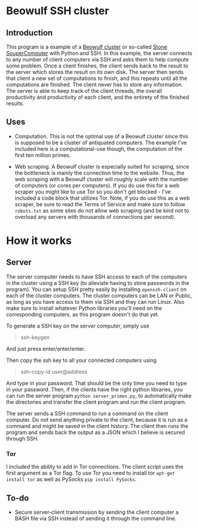 # Beowulf SSH cluster

## Introduction 

This program is a example of a [Beowulf cluster](http://en.wikipedia.org/wiki/Beowulf_cluster) or so-called [Stone SouperComputer](http://www.extremelinux.info/stonesoup/) with Python and SSH. In this example, the server connects to any number of client computers via SSH and asks them to help compute some problem. Once a client finishes, the client sends back to the result to the server which stores the result on its own disk. The server then sends that client a new set of computations to finish, and this repeats until all the computations are finished. The client never has to store any information. The server is able to keep track of the client threads, the overall productivity and productivity of each client, and the entirety of the finished results.

## Uses 

- Computation. This is not the optimal use of a Beowulf cluster since this is supposed to be a cluster of antiquated computers. The example I've included here is a computational-use though, the computation of the first ten million primes.

- Web scraping. A Beowulf cluster is especially suited for scraping, since the bottleneck is mainly the connection time to the website. Thus, the web scraping with a Beowulf cluster will roughly scale with the number of computers (or cores per computers). If you do use this for a web scraper you might like to use Tor so you don't get blocked - I've included a code block that utilizes Tor. Note, if you do use this as a web scraper, be sure to read the Terms of Service and make sure to follow ```robots.txt``` as some sites do not allow web scraping (and be kind not to overload any servers with thousands of connections per second).

# How it works

## Server

The server computer needs to have SSH access to each of the computers in the cluster using a SSH key (to alleviate having to store passwords in the program). You can setup SSH pretty easily by installing ```openssh-client``` on each of the cluster computers. The cluster computers can be LAN or Public, as long as you have access to them via SSH and they can run Linux. Also make sure to install whatever Python libraries you'll need on the corresponding computers, as this program doesn't do that yet.

To generate a SSH key on the server computer, simply use

> ssh-keygen

And just press enter/enter/enter.

Then copy the ssh key to all your connected computers using

> ssh-copy-id user@address

And type in your password. That should be the only time you need to type in your password. Then, if the clients have the right python libraries, you can run the server program ```python server_primes.py```, to automatically make the directories and transfer the client program and run the client program.

The server sends a SSH command to run a command on the client computer. Do not send anything private to the client, because it is run as a command and might be saved in the client history. The client then runs the program and sends back the output as a JSON which I believe is secured through SSH. 

### Tor

I included the ability to add in Tor connections. The client script uses the first argument as a Tor flag. To use Tor you need to install tor ```apt-get install tor``` as well as PySocks ```pip install PySocks```.

## To-do

- Secure server-client transmission by sending the client computer a BASH file via SSH instead of sending it through the command line.
